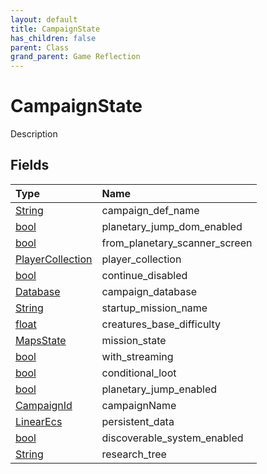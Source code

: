 ```yaml
---
layout: default
title: CampaignState
has_children: false
parent: Class
grand_parent: Game Reflection
---
```

# CampaignState
Description 

## Fields

| Type | Name |
|:----------|:--------------|
| [String](/riftbreaker-wiki/docs/game-reflection/components/string/) | campaign_def_name |
| [bool](/riftbreaker-wiki/docs/game-reflection/components/bool/) | planetary_jump_dom_enabled |
| [bool](/riftbreaker-wiki/docs/game-reflection/components/bool/) | from_planetary_scanner_screen |
| [PlayerCollection](/riftbreaker-wiki/docs/game-reflection/classes/player_collection/) | player_collection |
| [bool](/riftbreaker-wiki/docs/game-reflection/components/bool/) | continue_disabled |
| [Database](/riftbreaker-wiki/docs/game-reflection/components/database/) | campaign_database |
| [String](/riftbreaker-wiki/docs/game-reflection/components/string/) | startup_mission_name |
| [float](/riftbreaker-wiki/docs/game-reflection/components/float/) | creatures_base_difficulty |
| [MapsState](/riftbreaker-wiki/docs/game-reflection/classes/maps_state/) | mission_state |
| [bool](/riftbreaker-wiki/docs/game-reflection/components/bool/) | with_streaming |
| [bool](/riftbreaker-wiki/docs/game-reflection/components/bool/) | conditional_loot |
| [bool](/riftbreaker-wiki/docs/game-reflection/components/bool/) | planetary_jump_enabled |
| [CampaignId](/riftbreaker-wiki/docs/game-reflection/classes/campaign_id/) | campaignName |
| [LinearEcs](/riftbreaker-wiki/docs/game-reflection/components/linear_ecs/) | persistent_data |
| [bool](/riftbreaker-wiki/docs/game-reflection/components/bool/) | discoverable_system_enabled |
| [String](/riftbreaker-wiki/docs/game-reflection/components/string/) | research_tree |

